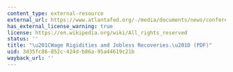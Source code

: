 ```yaml
---
content_type: external-resource
external_url: https://www.atlantafed.org/-/media/documents/news/conferences/2010/chcs/shimer.pdf
has_external_license_warning: true
license: https://en.wikipedia.org/wiki/All_rights_reserved
status: ''
title: "\u201CWage Rigidities and Jobless Recoveries.\u201D (PDF)"
uid: 3d35fc86-852c-424d-b86a-95a44619c21b
wayback_url: ''
---
```

